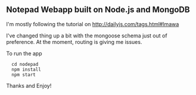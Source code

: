 <h2>Notepad Webapp built on Node.js and MongoDB</h2>


I'm mostly following the tutorial on http://dailyjs.com/tags.html#lmawa

I've changed thing up a bit with the mongoose schema
just out of preference. At the moment, routing is giving me issues.

To run the app

```
  cd nodepad
  npm install
  npm start
```

Thanks and Enjoy!
